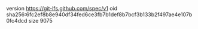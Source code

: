 version https://git-lfs.github.com/spec/v1
oid sha256:6fc2ef8b8e940df34fed6ce3fb7b1def8b7bcf3b133b2f497ae4e107b0fc4dcd
size 9075
